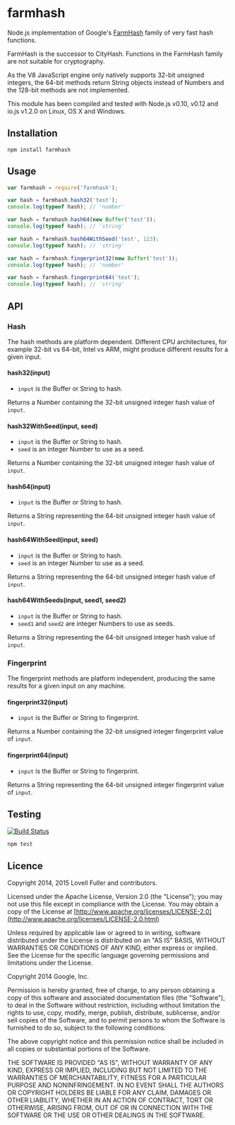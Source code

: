 # farmhash

Node.js implementation of Google's [FarmHash](https://code.google.com/p/farmhash/) family of very fast hash functions.

FarmHash is the successor to CityHash. Functions in the FarmHash family are not suitable for cryptography.

As the V8 JavaScript engine only natively supports 32-bit unsigned integers, the 64-bit methods return String objects instead of Numbers and the 128-bit methods are not implemented.

This module has been compiled and tested with Node.js v0.10, v0.12 and io.js v1.2.0 on Linux, OS X and Windows.

## Installation

```
npm install farmhash
```

## Usage

```javascript
var farmhash = require('farmhash');
```

```javascript
var hash = farmhash.hash32('test');
console.log(typeof hash); // 'number'
```

```javascript
var hash = farmhash.hash64(new Buffer('test'));
console.log(typeof hash); // 'string'
```

```javascript
var hash = farmhash.hash64WithSeed('test', 123);
console.log(typeof hash); // 'string'
```

```javascript
var hash = farmhash.fingerprint32(new Buffer('test'));
console.log(typeof hash); // 'number'
```

```javascript
var hash = farmhash.fingerprint64('test');
console.log(typeof hash); // 'string'
```

## API

### Hash

The hash methods are platform dependent. Different CPU architectures, for example 32-bit vs 64-bit, Intel vs ARM, might produce different results for a given input.

#### hash32(input)

* `input` is the Buffer or String to hash.

Returns a Number containing the 32-bit unsigned integer hash value of `input`.

#### hash32WithSeed(input, seed)

* `input` is the Buffer or String to hash.
* `seed` is an integer Number to use as a seed.

Returns a Number containing the 32-bit unsigned integer hash value of `input`.

#### hash64(input)

* `input` is the Buffer or String to hash.

Returns a String representing the 64-bit unsigned integer hash value of `input`.

#### hash64WithSeed(input, seed)

* `input` is the Buffer or String to hash.
* `seed` is an integer Number to use as a seed.

Returns a String representing the 64-bit unsigned integer hash value of `input`.

#### hash64WithSeeds(input, seed1, seed2)

* `input` is the Buffer or String to hash.
* `seed1` and `seed2` are integer Numbers to use as seeds.

Returns a String representing the 64-bit unsigned integer hash value of `input`.

### Fingerprint

The fingerprint methods are platform independent, producing the same results for a given input on any machine.

#### fingerprint32(input)

* `input` is the Buffer or String to fingerprint.

Returns a Number containing the 32-bit unsigned integer fingerprint value of `input`.

#### fingerprint64(input)

* `input` is the Buffer or String to fingerprint.

Returns a String representing the 64-bit unsigned integer fingerprint value of `input`.

## Testing

[![Build Status](https://travis-ci.org/lovell/farmhash.png?branch=master)](https://travis-ci.org/lovell/farmhash)

```
npm test
```

## Licence

Copyright 2014, 2015 Lovell Fuller and contributors.

Licensed under the Apache License, Version 2.0 (the "License");
you may not use this file except in compliance with the License.
You may obtain a copy of the License at
[http://www.apache.org/licenses/LICENSE-2.0](http://www.apache.org/licenses/LICENSE-2.0.html)

Unless required by applicable law or agreed to in writing, software
distributed under the License is distributed on an "AS IS" BASIS,
WITHOUT WARRANTIES OR CONDITIONS OF ANY KIND, either express or implied.
See the License for the specific language governing permissions and
limitations under the License.

Copyright 2014 Google, Inc.

Permission is hereby granted, free of charge, to any person obtaining a copy
of this software and associated documentation files (the "Software"), to deal
in the Software without restriction, including without limitation the rights
to use, copy, modify, merge, publish, distribute, sublicense, and/or sell
copies of the Software, and to permit persons to whom the Software is
furnished to do so, subject to the following conditions:

The above copyright notice and this permission notice shall be included in
all copies or substantial portions of the Software.

THE SOFTWARE IS PROVIDED "AS IS", WITHOUT WARRANTY OF ANY KIND, EXPRESS OR
IMPLIED, INCLUDING BUT NOT LIMITED TO THE WARRANTIES OF MERCHANTABILITY,
FITNESS FOR A PARTICULAR PURPOSE AND NONINFRINGEMENT. IN NO EVENT SHALL THE
AUTHORS OR COPYRIGHT HOLDERS BE LIABLE FOR ANY CLAIM, DAMAGES OR OTHER
LIABILITY, WHETHER IN AN ACTION OF CONTRACT, TORT OR OTHERWISE, ARISING FROM,
OUT OF OR IN CONNECTION WITH THE SOFTWARE OR THE USE OR OTHER DEALINGS IN
THE SOFTWARE.
